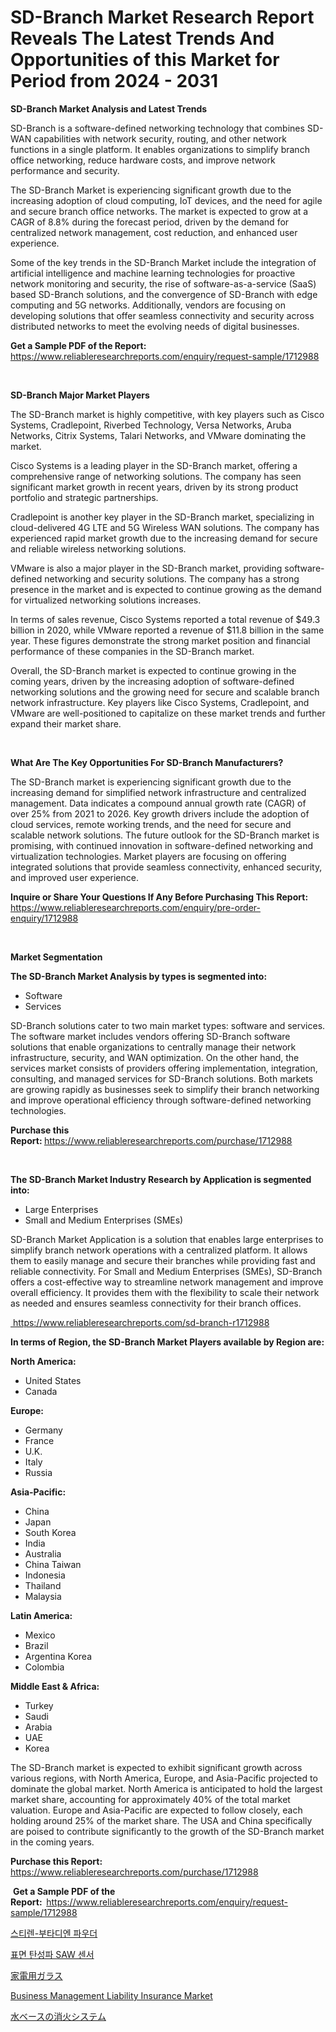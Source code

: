 <p><h1>SD-Branch Market Research Report Reveals The Latest Trends And Opportunities of this Market for Period from 2024 - 2031</h1></p><p><strong>SD-Branch Market Analysis and Latest Trends</strong></p>
<p><p>SD-Branch is a software-defined networking technology that combines SD-WAN capabilities with network security, routing, and other network functions in a single platform. It enables organizations to simplify branch office networking, reduce hardware costs, and improve network performance and security.</p><p>The SD-Branch Market is experiencing significant growth due to the increasing adoption of cloud computing, IoT devices, and the need for agile and secure branch office networks. The market is expected to grow at a CAGR of 8.8% during the forecast period, driven by the demand for centralized network management, cost reduction, and enhanced user experience.</p><p>Some of the key trends in the SD-Branch Market include the integration of artificial intelligence and machine learning technologies for proactive network monitoring and security, the rise of software-as-a-service (SaaS) based SD-Branch solutions, and the convergence of SD-Branch with edge computing and 5G networks. Additionally, vendors are focusing on developing solutions that offer seamless connectivity and security across distributed networks to meet the evolving needs of digital businesses.</p></p>
<p><strong>Get a Sample PDF of the Report:&nbsp;</strong> <a href="https://www.reliableresearchreports.com/enquiry/request-sample/1712988">https://www.reliableresearchreports.com/enquiry/request-sample/1712988</a></p>
<p>&nbsp;</p>
<p><strong>SD-Branch Major Market Players</strong></p>
<p><p>The SD-Branch market is highly competitive, with key players such as Cisco Systems, Cradlepoint, Riverbed Technology, Versa Networks, Aruba Networks, Citrix Systems, Talari Networks, and VMware dominating the market. </p><p>Cisco Systems is a leading player in the SD-Branch market, offering a comprehensive range of networking solutions. The company has seen significant market growth in recent years, driven by its strong product portfolio and strategic partnerships.</p><p>Cradlepoint is another key player in the SD-Branch market, specializing in cloud-delivered 4G LTE and 5G Wireless WAN solutions. The company has experienced rapid market growth due to the increasing demand for secure and reliable wireless networking solutions.</p><p>VMware is also a major player in the SD-Branch market, providing software-defined networking and security solutions. The company has a strong presence in the market and is expected to continue growing as the demand for virtualized networking solutions increases.</p><p>In terms of sales revenue, Cisco Systems reported a total revenue of $49.3 billion in 2020, while VMware reported a revenue of $11.8 billion in the same year. These figures demonstrate the strong market position and financial performance of these companies in the SD-Branch market.</p><p>Overall, the SD-Branch market is expected to continue growing in the coming years, driven by the increasing adoption of software-defined networking solutions and the growing need for secure and scalable branch network infrastructure. Key players like Cisco Systems, Cradlepoint, and VMware are well-positioned to capitalize on these market trends and further expand their market share.</p></p>
<p>&nbsp;</p>
<p><strong>What Are The Key Opportunities For SD-Branch Manufacturers?</strong></p>
<p><p>The SD-Branch market is experiencing significant growth due to the increasing demand for simplified network infrastructure and centralized management. Data indicates a compound annual growth rate (CAGR) of over 25% from 2021 to 2026. Key growth drivers include the adoption of cloud services, remote working trends, and the need for secure and scalable network solutions. The future outlook for the SD-Branch market is promising, with continued innovation in software-defined networking and virtualization technologies. Market players are focusing on offering integrated solutions that provide seamless connectivity, enhanced security, and improved user experience.</p></p>
<p><strong>Inquire or Share Your Questions If Any Before Purchasing This Report:</strong> <a href="https://www.reliableresearchreports.com/enquiry/pre-order-enquiry/1712988">https://www.reliableresearchreports.com/enquiry/pre-order-enquiry/1712988</a></p>
<p>&nbsp;</p>
<p><strong>Market Segmentation</strong></p>
<p><strong>The SD-Branch Market Analysis by types is segmented into:</strong></p>
<p><ul><li>Software</li><li>Services</li></ul></p>
<p><p>SD-Branch solutions cater to two main market types: software and services. The software market includes vendors offering SD-Branch software solutions that enable organizations to centrally manage their network infrastructure, security, and WAN optimization. On the other hand, the services market consists of providers offering implementation, integration, consulting, and managed services for SD-Branch solutions. Both markets are growing rapidly as businesses seek to simplify their branch networking and improve operational efficiency through software-defined networking technologies.</p></p>
<p><strong>Purchase this Report:&nbsp;</strong><a href="https://www.reliableresearchreports.com/purchase/1712988">https://www.reliableresearchreports.com/purchase/1712988</a></p>
<p>&nbsp;</p>
<p><strong>The SD-Branch Market Industry Research by Application is segmented into:</strong></p>
<p><ul><li>Large Enterprises</li><li>Small and Medium Enterprises (SMEs)</li></ul></p>
<p><p>SD-Branch Market Application is a solution that enables large enterprises to simplify branch network operations with a centralized platform. It allows them to easily manage and secure their branches while providing fast and reliable connectivity. For Small and Medium Enterprises (SMEs), SD-Branch offers a cost-effective way to streamline network management and improve overall efficiency. It provides them with the flexibility to scale their network as needed and ensures seamless connectivity for their branch offices.</p></p>
<p><a href="https://www.reliableresearchreports.com/sd-branch-r1712988">&nbsp;https://www.reliableresearchreports.com/sd-branch-r1712988</a></p>
<p><strong>In terms of Region, the SD-Branch Market Players available by Region are:</strong></p>
<p>
    <p> <strong> North America: </strong>
        <ul>
            <li>United States</li>
            <li>Canada</li>
        </ul>
        </p> 
    <p> <strong> Europe: </strong>
        <ul>
            <li>Germany</li>
            <li>France</li>
            <li>U.K.</li>
            <li>Italy</li>
            <li>Russia</li>
        </ul>
        </p> 
    <p> <strong> Asia-Pacific: </strong>
        <ul>
            <li>China</li>
            <li>Japan</li>
            <li>South Korea</li>
            <li>India</li>
            <li>Australia</li>
            <li>China Taiwan</li>
            <li>Indonesia</li>
            <li>Thailand</li>
            <li>Malaysia</li>
        </ul>
        </p> 
    <p> <strong> Latin America: </strong>
        <ul>
            <li>Mexico</li>
            <li>Brazil</li>
            <li>Argentina Korea</li>
            <li>Colombia</li>
        </ul>
        </p> 
    <p> <strong> Middle East & Africa: </strong>
        <ul>
            <li>Turkey</li>
            <li>Saudi</li>
            <li>Arabia</li>
            <li>UAE</li>
            <li>Korea</li>
        </ul>
    </p>
    </p>
<p><p>The SD-Branch market is expected to exhibit significant growth across various regions, with North America, Europe, and Asia-Pacific projected to dominate the global market. North America is anticipated to hold the largest market share, accounting for approximately 40% of the total market valuation. Europe and Asia-Pacific are expected to follow closely, each holding around 25% of the market share. The USA and China specifically are poised to contribute significantly to the growth of the SD-Branch market in the coming years.</p></p>
<p><strong>Purchase this Report: </strong><a href="https://www.reliableresearchreports.com/purchase/1712988">https://www.reliableresearchreports.com/purchase/1712988</a></p>
<p>&nbsp;<strong>Get a Sample PDF of the Report:&nbsp;&nbsp;</strong><a href="https://www.reliableresearchreports.com/enquiry/request-sample/1712988">https://www.reliableresearchreports.com/enquiry/request-sample/1712988</a></p>
<p><strong></strong></p>
<p><p><a href="https://medium.com/@leonidasalazar756/%EA%B8%80%EB%A1%9C%EB%B2%8C-%EC%8A%A4%ED%8B%B0%EB%A0%8C-%EB%B6%80%ED%83%80%EB%94%94%EC%97%94-%EB%B6%84%EB%A7%90-%EC%8B%9C%EC%9E%A5-%EB%B6%80%EB%AC%B8-%EC%9C%A0%ED%98%95-%EC%9D%91%EC%9A%A9-%EC%8B%9C%EC%9E%A5-%EC%B0%B8%EA%B0%80%EC%9E%90-%EC%A0%84%EB%9E%B5-%EC%A7%80%EC%97%AD%EB%B3%84-%EC%84%B1%EC%9E%A5-%EC%A0%84%EB%A7%9D-%EB%B0%8F-%ED%96%A5%ED%9B%84-%EC%98%88%EC%B8%A1-2024-2031-b668bc35dc90">스티렌-부타디엔 파우더</a></p><p><a href="https://github.com/muchswr/Market-Research-Report-List-1/blob/main/6352273123884.md">표면 탄성파 SAW 센서</a></p><p><a href="https://github.com/decker5351/Market-Research-Report-List-1/blob/main/2434853112721.md">家電用ガラス</a></p><p><a href="https://github.com/biheemgalvinlouises6hokrh3h/Market-Research-Report-List-2/blob/main/business-management-liability-insurance-market.md">Business Management Liability Insurance Market</a></p><p><a href="https://github.com/tubbs463/Market-Research-Report-List-1/blob/main/6480212112722.md">水ベースの消火システム</a></p></p>